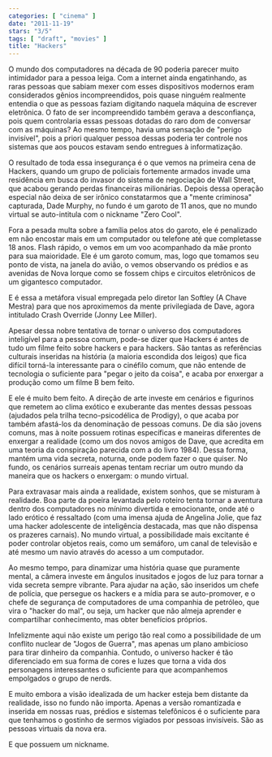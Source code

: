 ```yaml
---
categories: [ "cinema" ]
date: "2011-11-19"
stars: "3/5"
tags: [ "draft", "movies" ]
title: "Hackers"
---
```

O mundo dos computadores na década de 90 poderia parecer muito
intimidador para a pessoa leiga. Com a internet ainda engatinhando,
as raras pessoas que sabiam mexer com esses dispositivos modernos eram
considerados gênios incompreendidos, pois quase ninguém realmente
entendia o que as pessoas faziam digitando naquela máquina de escrever
eletrônica. O fato de ser incompreendido também gerava a desconfiança,
pois quem controlaria essas pessoas dotadas do raro dom de conversar com
as máquinas? Ao mesmo tempo, havia uma sensação de "perigo invisível",
pois a priori qualquer pessoa dessas poderia ter controle nos sistemas
que aos poucos estavam sendo entregues à informatização.

O resultado de toda essa insegurança é o que vemos na primeira cena
de Hackers, quando um grupo de policiais fortemente armados invade
uma residência em busca do invasor do sistema de negociação de Wall
Street, que acabou gerando perdas financeiras milionárias. Depois dessa
operação especial não deixa de ser irônico constatarmos que a "mente
criminosa" capturada, Dade Murphy, no fundo é um garoto de 11 anos,
que no mundo virtual se auto-intitula com o nickname "Zero Cool".

Fora a pesada multa sobre a família pelos atos do garoto, ele é
penalizado em não encostar mais em um computador ou telefone até que
completasse 18 anos. Flash rápido, o vemos em um voo acompanhado da
mãe pronto para sua maioridade. Ele é um garoto comum, mas, logo que
tomamos seu ponto de vista, na janela do avião, o vemos observando os
prédios e as avenidas de Nova Iorque como se fossem chips e circuitos
eletrônicos de um gigantesco computador.

E é essa a metáfora visual empregada pelo diretor Ian Softley (A
Chave Mestra) para que nos aproximemos da mente privilegiada de Dave,
agora intitulado Crash Override (Jonny Lee Miller).

Apesar dessa nobre tentativa de tornar o universo dos computadores
inteligível para a pessoa comum, pode-se dizer que Hackers é antes
de tudo um filme feito sobre hackers e para hackers. São tantas as
referências culturais inseridas na história (a maioria escondida dos
leigos) que fica difícil torná-la interessante para o cinéfilo comum,
que não entende de tecnologia o suficiente para "pegar o jeito da coisa",
e acaba por enxergar a produção como um filme B bem feito.

E ele é muito bem feito. A direção de arte investe em cenários e
figurinos que remetem ao clima exótico e exuberante das mentes dessas
pessoas (ajudados pela trilha tecno-psicodélica de Prodigy), o que acaba
por também afastá-los da denominação de pessoas comuns. De dia são
jovens comuns, mas à noite possuem rotinas específicas e maneiras
diferentes de enxergar a realidade (como um dos novos amigos de Dave,
que acredita em uma teoria da conspiração parecida com a do livro
1984). Dessa forma, mantém uma vida secreta, noturna, onde podem fazer
o que quiser. No fundo, os cenários surreais apenas tentam recriar um
outro mundo da maneira que os hackers o enxergam: o mundo virtual.

Para extravasar mais ainda a realidade, existem sonhos, que se misturam
à realidade. Boa parte da poeira levantada pelo roteiro tenta tornar
a aventura dentro dos computadores no mínimo divertida e emocionante,
onde até o lado erótico é ressaltado (com uma imensa ajuda de Angelina
Jolie, que faz uma hacker adolescente de inteligência destacada, mas que
não dispensa os prazeres carnais). No mundo virtual, a possibilidade mais
excitante é poder controlar objetos reais, como um semáforo, um canal
de televisão e até mesmo um navio através do acesso a um computador.

Ao mesmo tempo, para dinamizar uma história quase que puramente mental,
a câmera investe em ângulos inusitados e jogos de luz para tornar a vida
secreta sempre vibrante. Para ajudar na ação, são inseridos um chefe
de polícia, que persegue os hackers e a mídia para se auto-promover,
e o chefe de segurança de computadores de uma companhia de petróleo,
que vira o "hacker do mal", ou seja, um hacker que não almeja aprender
e compartilhar conhecimento, mas obter benefícios próprios.

Infelizmente aqui não existe um perigo tão real como a possibilidade
de um conflito nuclear de "Jogos de Guerra", mas apenas um plano
ambicioso para tirar dinheiro da companhia. Contudo, o universo hacker
é tão diferenciado em sua forma de cores e luzes que torna a vida dos
personagens interessantes o suficiente para que acompanhemos empolgados
o grupo de nerds.

E muito embora a visão idealizada de um hacker esteja bem distante da
realidade, isso no fundo não importa. Apenas a versão romantizada
e inserida em nossas ruas, prédios e sistemas telefônicos é o
suficiente para que tenhamos o gostinho de sermos vigiados por pessoas
invisíveis. São as pessoas virtuais da nova era.

E que possuem um nickname.

